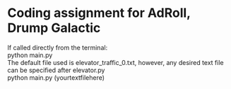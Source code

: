 <h1>Coding assignment for AdRoll, Drump Galactic </h1>
<p>
	If called directly from the terminal: <br/>
	python main.py <br/>
	The default file used is elevator_traffic_0.txt, however, any desired text file can be specified after elevator.py <br/>
	python main.py (yourtextfilehere)
</p>